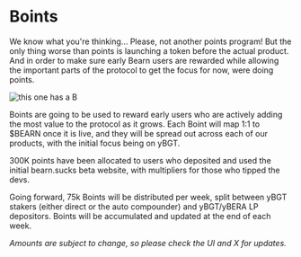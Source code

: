# Boints

We know what you're thinking... Please, not another points program! But the only thing worse than points is launching a token before the actual product. And in order to make sure early Bearn users are rewarded while allowing the important parts of the protocol to get the focus for now, were doing points.

![this one has a B](/img/this-on-has-a-B.png)

Boints are going to be used to reward early users who are actively adding the most value to the protocol as it grows. Each Boint will map 1:1 to \$BEARN
once it is live, and they will be spread out across each of our products, with the initial focus being on yBGT.

300K points have been allocated to users who deposited and used the initial bearn.sucks beta website, with multipliers for those who tipped the devs.

Going forward, 75k Boints will be distributed per week, split between yBGT stakers (either direct or the auto compounder) and yBGT/yBERA LP depositors. Boints will be accumulated and updated at the end of each week.

*Amounts are subject to change, so please check the UI and X for updates.*
